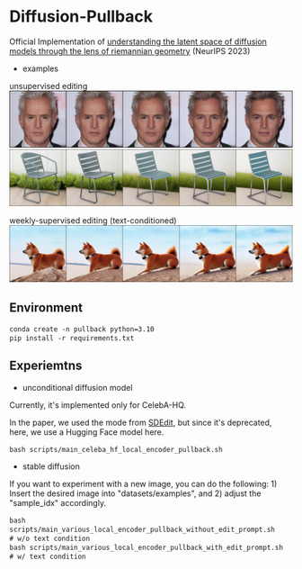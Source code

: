 # Diffusion-Pullback
Official Implementation of [understanding the latent space of diffusion models through the lens of riemannian geometry](https://arxiv.org/abs/2307.12868) (NeurIPS 2023)

- examples

unsupervised editing
![celeba](./figures/x0_gen-Edit_xt-CelebA_HQ_0-edit_1.0T-mid-block_0-pc_000_neg.png)
![sd_without_prompt](./figures/x0_gen-Edit_zt-Examples_2-edit_0.7T-mid-block_0-pc_000_pos-edit_prompt_.png)

weekly-supervised editing (text-conditioned)
![sd_with_prompt](./figures/x0_gen-Edit_zt-Examples_5-edit_0.7T-mid-block_0-pc_001_pos-edit_prompt_sitting_dog.png)

## Environment
```
conda create -n pullback python=3.10
pip install -r requirements.txt
```

## Experiemtns

- unconditional diffusion model

Currently, it's implemented only for CelebA-HQ. 

In the paper, we used the mode from [SDEdit](https://github.com/ermongroup/SDEdit), but since it's deprecated, here, we use a Hugging Face model here.

```
bash scripts/main_celeba_hf_local_encoder_pullback.sh
```

- stable diffusion 

If you want to experiment with a new image, you can do the following: 1) Insert the desired image into "datasets/examples", and 2) adjust the "sample_idx" accordingly.

```
bash scripts/main_various_local_encoder_pullback_without_edit_prompt.sh     # w/o text condition
bash scripts/main_various_local_encoder_pullback_with_edit_prompt.sh        # w/ text condition
```
